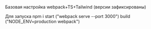 Базовая настройка webpack+TS+Tailwind (версии зафиксированы)

Для запуска
 npm i 
 start ("webpack serve --port 3000")
 build ("NODE_ENV=production webpack")

